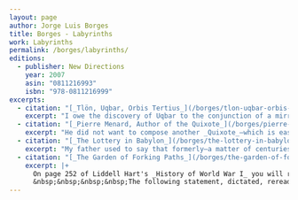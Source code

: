 ```yaml
---
layout: page
author: Jorge Luis Borges
title: Borges - Labyrinths
work: Labyrinths
permalink: /borges/labyrinths/
editions:
  - publisher: New Directions
    year: 2007
    asin: "0811216993"
    isbn: "978-0811216999"
excerpts:
  - citation: "[_Tlön, Uqbar, Orbis Tertius_](/borges/tlon-uqbar-orbis-tertius)"
    excerpt: "I owe the discovery of Uqbar to the conjunction of a mirror and an encylopedia. The mirror troubled the depths of a corridor in a country house on Gaona Street in Ramos Mejía; the encylopedia is fallaciously called _The Anglo-American Cyclopaedia_ (New York, 1917) and is a literal but delinquent reprint of the _Encyclopaedia Britannica_ of 1902."
  - citation: "[_Pierre Menard, Author of the Quixote_](/borges/pierre-menard-author-of-the-quixote)"
    excerpt: "He did not want to compose another _Quixote_—which is easy—but _the Quixote itself_. Needless to say, he never contemplated a mechanical transcription of the original; he did not propose to copy it. His admirable intention was to produce a few pages which would coincide—word for word and line for line—with those of Miguel Cervantes."
  - citation: "[_The Lottery in Babylon_](/borges/the-lottery-in-babylon)"
    excerpt: "My father used to say that formerly—a matter of centuries, of years—the lottery in Babylon was a game of plebeian character. He recounted (I don't know whether rightly) that barbers sold, in exchange for copper coins, squares of bone or of parchment adorned with symbols. In broad daylight a drawing took place. Those who won received silver coins without any other test of luck. The system was elementary, as you can see."
  - citation: "[_The Garden of Forking Paths_](/borges/the-garden-of-forking-paths)"
    excerpt: |+
      On page 252 of Liddell Hart's _History of World War I_ you will read that an attack against the Serre-Montauban line by thirteen British divisions (supported by 1,400 artillery pieces), planned for 24 July 1916, had to be postponed until the morning of the 29th. The torrential rains, Captain Liddell Hart comments, caused this delay, an insignificant one, to be sure.
      &nbsp;&nbsp;&nbsp;&nbsp;The following statement, dictated, reread and signed by Dr Yu Tsun, former professor of English at the _Hochschule_ at Tsingtao, throws an unsuspected light over the whole affair. The first two pages of the document are missing.
---
```


